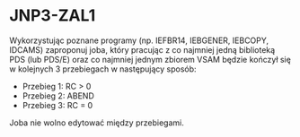 # JNP3-ZAL1

Wykorzystując poznane programy (np. IEFBR14, IEBGENER, IEBCOPY, IDCAMS) zaproponuj joba, który pracując z co najmniej jedną biblioteką PDS (lub PDS/E) oraz co najmniej jednym zbiorem VSAM będzie kończył się w kolejnych 3 przebiegach w następujący sposób:
* Przebieg 1: RC > 0
* Przebieg 2: ABEND
* Przebieg 3: RC = 0

Joba nie wolno edytować między przebiegami.
